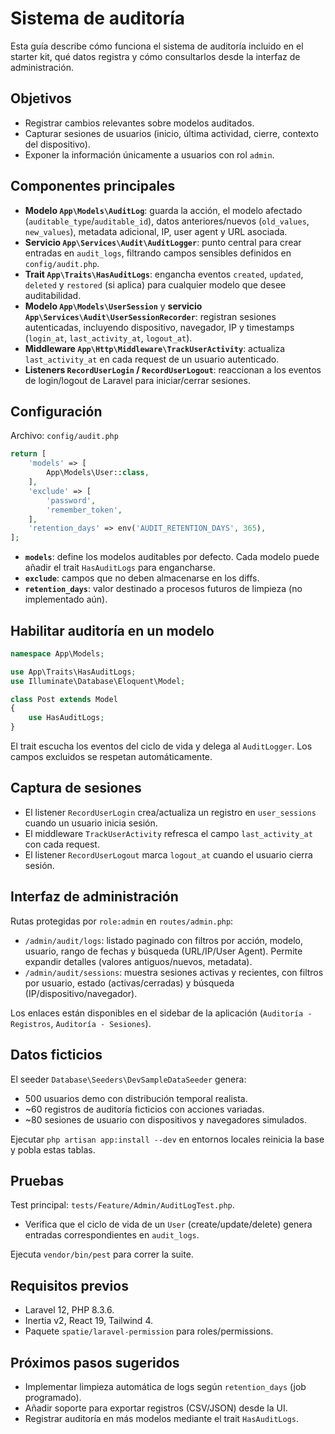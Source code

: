 # Sistema de auditoría

Esta guía describe cómo funciona el sistema de auditoría incluido en el starter kit, qué datos registra y cómo consultarlos desde la interfaz de administración.

## Objetivos

- Registrar cambios relevantes sobre modelos auditados.
- Capturar sesiones de usuarios (inicio, última actividad, cierre, contexto del dispositivo).
- Exponer la información únicamente a usuarios con rol `admin`.

## Componentes principales

- **Modelo `App\Models\AuditLog`**: guarda la acción, el modelo afectado (`auditable_type`/`auditable_id`), datos anteriores/nuevos (`old_values`, `new_values`), metadata adicional, IP, user agent y URL asociada.
- **Servicio `App\Services\Audit\AuditLogger`**: punto central para crear entradas en `audit_logs`, filtrando campos sensibles definidos en `config/audit.php`.
- **Trait `App\Traits\HasAuditLogs`**: engancha eventos `created`, `updated`, `deleted` y `restored` (si aplica) para cualquier modelo que desee auditabilidad.
- **Modelo `App\Models\UserSession`** y **servicio `App\Services\Audit\UserSessionRecorder`**: registran sesiones autenticadas, incluyendo dispositivo, navegador, IP y timestamps (`login_at`, `last_activity_at`, `logout_at`).
- **Middleware `App\Http\Middleware\TrackUserActivity`**: actualiza `last_activity_at` en cada request de un usuario autenticado.
- **Listeners `RecordUserLogin` / `RecordUserLogout`**: reaccionan a los eventos de login/logout de Laravel para iniciar/cerrar sesiones.

## Configuración

Archivo: `config/audit.php`

```php
return [
    'models' => [
        App\Models\User::class,
    ],
    'exclude' => [
        'password',
        'remember_token',
    ],
    'retention_days' => env('AUDIT_RETENTION_DAYS', 365),
];
```

- **`models`**: define los modelos auditables por defecto. Cada modelo puede añadir el trait `HasAuditLogs` para engancharse.
- **`exclude`**: campos que no deben almacenarse en los diffs.
- **`retention_days`**: valor destinado a procesos futuros de limpieza (no implementado aún).

## Habilitar auditoría en un modelo

```php
namespace App\Models;

use App\Traits\HasAuditLogs;
use Illuminate\Database\Eloquent\Model;

class Post extends Model
{
    use HasAuditLogs;
}
```

El trait escucha los eventos del ciclo de vida y delega al `AuditLogger`. Los campos excluidos se respetan automáticamente.

## Captura de sesiones

- El listener `RecordUserLogin` crea/actualiza un registro en `user_sessions` cuando un usuario inicia sesión.
- El middleware `TrackUserActivity` refresca el campo `last_activity_at` con cada request.
- El listener `RecordUserLogout` marca `logout_at` cuando el usuario cierra sesión.

## Interfaz de administración

Rutas protegidas por `role:admin` en `routes/admin.php`:

- `/admin/audit/logs`: listado paginado con filtros por acción, modelo, usuario, rango de fechas y búsqueda (URL/IP/User Agent). Permite expandir detalles (valores antiguos/nuevos, metadata).
- `/admin/audit/sessions`: muestra sesiones activas y recientes, con filtros por usuario, estado (activas/cerradas) y búsqueda (IP/dispositivo/navegador).

Los enlaces están disponibles en el sidebar de la aplicación (`Auditoría - Registros`, `Auditoría - Sesiones`).

## Datos ficticios

El seeder `Database\Seeders\DevSampleDataSeeder` genera:

- 500 usuarios demo con distribución temporal realista.
- ~60 registros de auditoría ficticios con acciones variadas.
- ~80 sesiones de usuario con dispositivos y navegadores simulados.

Ejecutar `php artisan app:install --dev` en entornos locales reinicia la base y pobla estas tablas.

## Pruebas

Test principal: `tests/Feature/Admin/AuditLogTest.php`.

- Verifica que el ciclo de vida de un `User` (create/update/delete) genera entradas correspondientes en `audit_logs`.

Ejecuta `vendor/bin/pest` para correr la suite.

## Requisitos previos

- Laravel 12, PHP 8.3.6.
- Inertia v2, React 19, Tailwind 4.
- Paquete `spatie/laravel-permission` para roles/permissions.

## Próximos pasos sugeridos

- Implementar limpieza automática de logs según `retention_days` (job programado).
- Añadir soporte para exportar registros (CSV/JSON) desde la UI.
- Registrar auditoría en más modelos mediante el trait `HasAuditLogs`.
